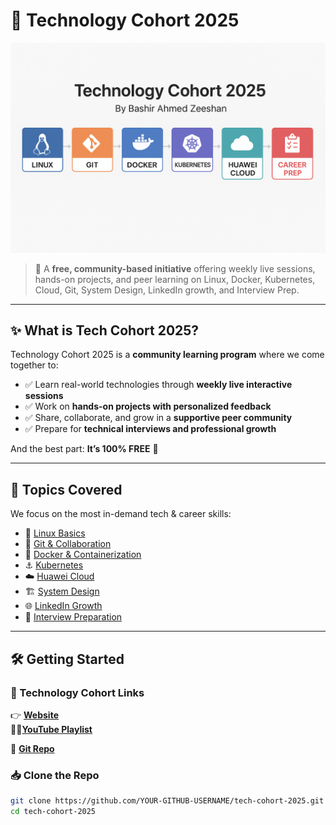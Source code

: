# 📘 Technology Cohort 2025  

![Cohort Banner](./og-banner.png)  

> 🚀 A **free, community-based initiative** offering weekly live sessions, hands-on projects, and peer learning on Linux, Docker, Kubernetes, Cloud, Git, System Design, LinkedIn growth, and Interview Prep.  

---

## ✨ What is Tech Cohort 2025?  

Technology Cohort 2025 is a **community learning program** where we come together to:  
- ✅ Learn real-world technologies through **weekly live interactive sessions**  
- ✅ Work on **hands-on projects with personalized feedback**  
- ✅ Share, collaborate, and grow in a **supportive peer community**  
- ✅ Prepare for **technical interviews and professional growth**  

And the best part: **It’s 100% FREE** 🎉  

---

## 📂 Topics Covered  

We focus on the most in-demand tech & career skills:  

- 🐧 [Linux Basics](./topics/linux/README.md)  
- 🔗 [Git & Collaboration](./topics/git/README.md)  
- 🐳 [Docker & Containerization](./topics/docker/README.md)  
- ⚓ [Kubernetes](./topics/kubernetes/README.md)  
- ☁️ [Huawei Cloud](./topics/huawei-cloud/README.md)  
- 🏗️ [System Design](./topics/system-design/README.md)  
- 🌐 [LinkedIn Growth](./topics/linkedin-growth/README.md)  
- 🎯 [Interview Preparation](./topics/interview-prep/README.md)  

---

## 🛠️ Getting Started  

### 🔗 Technology Cohort Links   
👉 [**Website**](https://baztechknow.com/technology-cohort-2025)  
🧑‍💻[**YouTube Playlist**](https://www.youtube.com/playlist?list=PLMxmGV3YVXCKoeptvRHmGVsg_50kL6SXu)

💫 [**Git Repo**](https://github.com/engineerbaz/Tech-Cohort-2025)


### 📥 Clone the Repo  
```bash
git clone https://github.com/YOUR-GITHUB-USERNAME/tech-cohort-2025.git
cd tech-cohort-2025
